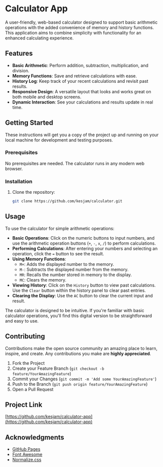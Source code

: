 # Calculator App

A user-friendly, web-based calculator designed to support basic arithmetic operations with the added convenience of memory and history functions. This application aims to combine simplicity with functionality for an enhanced calculating experience.

## Features

- **Basic Arithmetic**: Perform addition, subtraction, multiplication, and division.
- **Memory Functions**: Save and retrieve calculations with ease.
- **History Log**: Keep track of your recent calculations and revisit past results.
- **Responsive Design**: A versatile layout that looks and works great on both mobile and desktop screens.
- **Dynamic Interaction**: See your calculations and results update in real time.

## Getting Started

These instructions will get you a copy of the project up and running on your local machine for development and testing purposes.

### Prerequisites

No prerequisites are needed. The calculator runs in any modern web browser.

### Installation

1. Clone the repository:
   ```sh
   git clone https://github.com/kesjam/calculator.git

## Usage

To use the calculator for simple arithmetic operations:

- **Basic Operations**: Click on the numeric buttons to input numbers, and use the arithmetic operation buttons (`+`, `-`, `x`, `/`) to perform calculations.
- **Performing Calculations**: After entering your numbers and selecting an operation, click the `=` button to see the result.
- **Using Memory Functions**:
  - `M+`: Adds the displayed number to the memory.
  - `M-`: Subtracts the displayed number from the memory.
  - `MR`: Recalls the number stored in memory to the display.
  - `MC`: Clears the memory.
- **Viewing History**: Click on the `History` button to view past calculations. Use the `Clear` button within the history panel to clear past entries.
- **Clearing the Display**: Use the `AC` button to clear the current input and result.

The calculator is designed to be intuitive. If you're familiar with basic calculator operations, you'll find this digital version to be straightforward and easy to use.

## Contributing

Contributions make the open source community an amazing place to learn, inspire, and create. Any contributions you make are **highly appreciated**.

1. Fork the Project
2. Create your Feature Branch (`git checkout -b feature/YourAmazingFeature`)
3. Commit your Changes (`git commit -m 'Add some YourAmazingFeature'`)
4. Push to the Branch (`git push origin feature/YourAmazingFeature`)
5. Open a Pull Request

## Project Link

[https://github.com/kesjam/calculator-app](https://github.com/kesjam/calculator-app)

## Acknowledgments

- [GitHub Pages](https://pages.github.com)
- [Font Awesome](https://fontawesome.com)
- [Normalize.css](https://necolas.github.io/normalize.css/)
